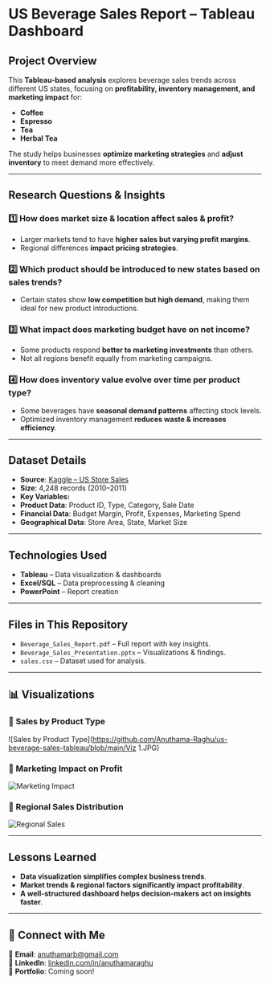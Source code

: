 #  US Beverage Sales Report – Tableau Dashboard  

##  Project Overview  
This **Tableau-based analysis** explores beverage sales trends across different US states, focusing on **profitability, inventory management, and marketing impact** for:  
- **Coffee**  
- **Espresso**  
- **Tea**  
- **Herbal Tea**  

The study helps businesses **optimize marketing strategies** and **adjust inventory** to meet demand more effectively.  

---

##  **Research Questions & Insights**  

### **1️⃣ How does market size & location affect sales & profit?**  
- Larger markets tend to have **higher sales but varying profit margins**.  
- Regional differences **impact pricing strategies**.  

### **2️⃣ Which product should be introduced to new states based on sales trends?**  
- Certain states show **low competition but high demand**, making them ideal for new product introductions.  

### **3️⃣ What impact does marketing budget have on net income?**  
- Some products respond **better to marketing investments** than others.  
- Not all regions benefit equally from marketing campaigns.  

### **4️⃣ How does inventory value evolve over time per product type?**  
- Some beverages have **seasonal demand patterns** affecting stock levels.  
- Optimized inventory management **reduces waste & increases efficiency**.  

---

##  **Dataset Details**  
-  **Source**: [Kaggle – US Store Sales](https://www.kaggle.com/datasets/dsfelix/us-stores-sales)  
-  **Size**: 4,248 records (2010–2011)  
-  **Key Variables:**  
  - **Product Data**: Product ID, Type, Category, Sale Date  
  - **Financial Data**: Budget Margin, Profit, Expenses, Marketing Spend  
  - **Geographical Data**: Store Area, State, Market Size  

---

##  **Technologies Used**  
- **Tableau** – Data visualization & dashboards  
- **Excel/SQL** – Data preprocessing & cleaning  
- **PowerPoint** – Report creation  

---

##  **Files in This Repository**  
- `Beverage_Sales_Report.pdf` – Full report with key insights.  
- `Beverage_Sales_Presentation.pptx` – Visualizations & findings.  
- `sales.csv` – Dataset used for analysis.  

---
## 📊 Visualizations  

### 📌 Sales by Product Type  
![Sales by Product Type](https://github.com/Anuthama-Raghu/us-beverage-sales-tableau/blob/main/Viz 1.JPG)  

### 📌 Marketing Impact on Profit  
![Marketing Impact](https://github.com/your-username/us-beverage-sales-tableau/blob/main/marketing_impact.png)  

### 📌 Regional Sales Distribution  
![Regional Sales](https://github.com/your-username/us-beverage-sales-tableau/blob/main/regional_sales.png)  

---

##  **Lessons Learned**  
- **Data visualization simplifies complex business trends**.  
- **Market trends & regional factors significantly impact profitability**.  
- **A well-structured dashboard helps decision-makers act on insights faster**.  

---

## 🔗 **Connect with Me**  
📧 **Email**: anuthamarb@gmail.com  
🔗 **LinkedIn**: [linkedin.com/in/anuthamaraghu](https://www.linkedin.com/in/anuthamaraghu/)  
📂 **Portfolio**: Coming soon!  
